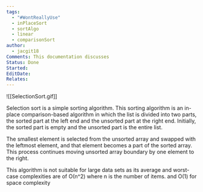```yaml
---
tags:
  - "#WontReallyUse"
  - inPlaceSort
  - sortAlgo
  - linear
  - comparisonSort
author:
  - jacgit18
Comments: This documentation discusses
Status: Done
Started: 
EditDate: 
Relates:
---
```


![[SelectionSort.gif]]

Selection sort is a simple sorting algorithm. This sorting algorithm is an in-place comparison-based algorithm in which the list is divided into two parts, the sorted part at the left end and the unsorted part at the right end. Initially, the sorted part is empty and the unsorted part is the entire list.  
  
The smallest element is selected from the unsorted array and swapped with the leftmost element, and that element becomes a part of the sorted array. This process continues moving unsorted array boundary by one element to the right.  
  
This algorithm is not suitable for large data sets as its average and worst-case complexities are of Ο(n^2) where n is the number of items. and O(1) for space complexity